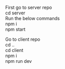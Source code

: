 First go to server repo   
cd server  
Run  the below commands  
npm i  
npm start  

Go to client repo  
cd ..  
cd client  
npm i  
npm run dev  


